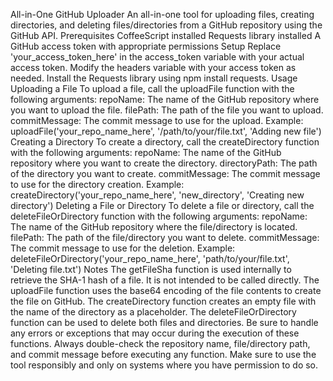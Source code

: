All-in-One GitHub Uploader
An all-in-one tool for uploading files, creating directories, and deleting files/directories from a GitHub repository using the GitHub API.
Prerequisites
CoffeeScript installed
Requests library installed
A GitHub access token with appropriate permissions
Setup
Replace 'your_access_token_here' in the access_token variable with your actual access token.
Modify the headers variable with your access token as needed.
Install the Requests library using npm install requests.
Usage
Uploading a File
To upload a file, call the uploadFile function with the following arguments:
repoName: The name of the GitHub repository where you want to upload the file.
filePath: The path of the file you want to upload.
commitMessage: The commit message to use for the upload.
Example:
uploadFile('your_repo_name_here', '/path/to/your/file.txt', 'Adding new file')
Creating a Directory
To create a directory, call the createDirectory function with the following arguments:
repoName: The name of the GitHub repository where you want to create the directory.
directoryPath: The path of the directory you want to create.
commitMessage: The commit message to use for the directory creation.
Example:
createDirectory('your_repo_name_here', 'new_directory', 'Creating new directory')
Deleting a File or Directory
To delete a file or directory, call the deleteFileOrDirectory function with the following arguments:
repoName: The name of the GitHub repository where the file/directory is located.
filePath: The path of the file/directory you want to delete.
commitMessage: The commit message to use for the deletion.
Example:
deleteFileOrDirectory('your_repo_name_here', 'path/to/your/file.txt', 'Deleting file.txt')
Notes
The getFileSha function is used internally to retrieve the SHA-1 hash of a file. It is not intended to be called directly.
The uploadFile function uses the base64 encoding of the file contents to create the file on GitHub.
The createDirectory function creates an empty file with the name of the directory as a placeholder.
The deleteFileOrDirectory function can be used to delete both files and directories.
Be sure to handle any errors or exceptions that may occur during the execution of these functions.
Always double-check the repository name, file/directory path, and commit message before executing any function.
Make sure to use the tool responsibly and only on systems where you have permission to do so.
